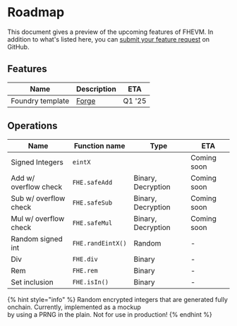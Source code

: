 # Roadmap

This document gives a preview of the upcoming features of FHEVM. In addition to what's listed here, you can [submit your feature request](https://github.com/zama-ai/fhevm/issues/new) on GitHub.

## Features

| Name             | Description                                               | ETA    |
| ---------------- | --------------------------------------------------------- | ------ |
| Foundry template | [Forge](https://book.getfoundry.sh/reference/forge/forge) | Q1 '25 |

## Operations

| Name                  | Function name     | Type               | ETA         |
| --------------------- | ----------------- | ------------------ | ----------- |
| Signed Integers       | `eintX`           |                    | Coming soon |
| Add w/ overflow check | `FHE.safeAdd`     | Binary, Decryption | Coming soon |
| Sub w/ overflow check | `FHE.safeSub`     | Binary, Decryption | Coming soon |
| Mul w/ overflow check | `FHE.safeMul`     | Binary, Decryption | Coming soon |
| Random signed int     | `FHE.randEintX()` | Random             | -           |
| Div                   | `FHE.div`         | Binary             | -           |
| Rem                   | `FHE.rem`         | Binary             | -           |
| Set inclusion         | `FHE.isIn()`      | Binary             | -           |

{% hint style="info" %}
Random encrypted integers that are generated fully onchain. Currently, implemented as a mockup\
by using a PRNG in the plain. Not for use in production!
{% endhint %}
